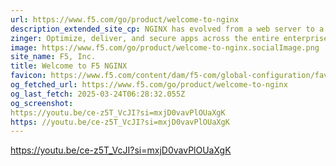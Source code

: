 ```yaml
---
url: https://www.f5.com/go/product/welcome-to-nginx
description_extended_site_cp: NGINX has evolved from a web server to a comprehensive platform for app delivery, optimization, and security in Kubernetes environments. Now, with the SaaS-based web console NGINX One, enterprises can manage web traffic, load balancing, API gateway capabilities, and security in a single, easy-to-use package.
zinger: Optimize, deliver, and secure apps across the entire enterprise with NGINX
image: https://www.f5.com/go/product/welcome-to-nginx.socialImage.png
site_name: F5, Inc.
title: Welcome to F5 NGINX
favicon: https://www.f5.com/content/dam/f5-com/global-configuration/favicons/android-chrome-512x512.png
og_fetched_url: https://www.f5.com/go/product/welcome-to-nginx
og_last_fetch: 2025-03-24T06:28:32.055Z
og_screenshot: 
https://youtu.be/ce-z5T_VcJI?si=mxjD0vavPlOUaXgK
https: //youtu.be/ce-z5T_VcJI?si=mxjD0vavPlOUaXgK
---
```


https://youtu.be/ce-z5T_VcJI?si=mxjD0vavPlOUaXgK